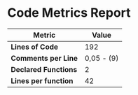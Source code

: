 # Code Metrics Report

| Metric                          | Value       |
|---------------------------------|-------------|
| **Lines of Code**               | 192         |
| **Comments per Line**           | 0,05 - (9)  |
| **Declared Functions**          | 2           |
| **Lines per function**          | 42          |

